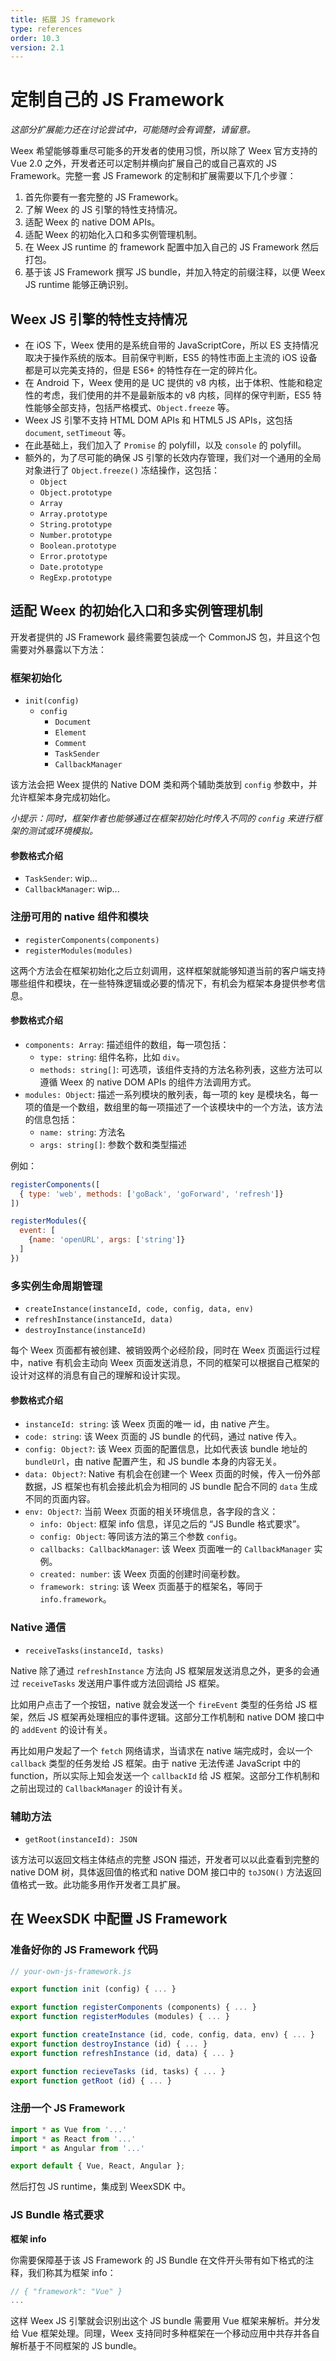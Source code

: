 ```yaml
---
title: 拓展 JS framework
type: references
order: 10.3
version: 2.1
---
```


# 定制自己的 JS Framework

*这部分扩展能力还在讨论尝试中，可能随时会有调整，请留意。*

Weex 希望能够尊重尽可能多的开发者的使用习惯，所以除了 Weex 官方支持的 Vue 2.0 之外，开发者还可以定制并横向扩展自己的或自己喜欢的 JS Framework。完整一套 JS Framework 的定制和扩展需要以下几个步骤：

1. 首先你要有一套完整的 JS Framework。
2. 了解 Weex 的 JS 引擎的特性支持情况。
3. 适配 Weex 的 native DOM APIs。
4. 适配 Weex 的初始化入口和多实例管理机制。
5. 在 Weex JS runtime 的 framework 配置中加入自己的 JS Framework 然后打包。
6. 基于该 JS Framework 撰写 JS bundle，并加入特定的前缀注释，以便 Weex JS runtime 能够正确识别。

## Weex JS 引擎的特性支持情况

* 在 iOS 下，Weex 使用的是系统自带的 JavaScriptCore，所以 ES 支持情况取决于操作系统的版本。目前保守判断，ES5 的特性市面上主流的 iOS 设备都是可以完美支持的，但是 ES6+ 的特性存在一定的碎片化。
* 在 Android 下，Weex 使用的是 UC 提供的 v8 内核，出于体积、性能和稳定性的考虑，我们使用的并不是最新版本的 v8 内核，同样的保守判断，ES5 特性能够全部支持，包括严格模式、`Object.freeze` 等。
* Weex JS 引擎不支持 HTML DOM APIs 和 HTML5 JS APIs，这包括 `document`, `setTimeout` 等。
* 在此基础上，我们加入了 `Promise` 的 polyfill，以及 `console` 的 polyfill。
* 额外的，为了尽可能的确保 JS 引擎的长效内存管理，我们对一个通用的全局对象进行了 `Object.freeze()` 冻结操作，这包括：
    * `Object`
    * `Object.prototype`
    * `Array`
    * `Array.prototype`
    * `String.prototype`
    * `Number.prototype`
    * `Boolean.prototype`
    * `Error.prototype`
    * `Date.prototype`
    * `RegExp.prototype`

## 适配 Weex 的初始化入口和多实例管理机制

开发者提供的 JS Framework 最终需要包装成一个 CommonJS 包，并且这个包需要对外暴露以下方法：

### 框架初始化

* `init(config)`
    * `config`
        * `Document`
        * `Element`
        * `Comment`
        * `TaskSender`
        * `CallbackManager`

该方法会把 Weex 提供的 Native DOM 类和两个辅助类放到 `config` 参数中，并允许框架本身完成初始化。

*小提示：同时，框架作者也能够通过在框架初始化时传入不同的 `config` 来进行框架的测试或环境模拟。*

#### 参数格式介绍

* `TaskSender`: wip...
* `CallbackManager`: wip...

### 注册可用的 native 组件和模块

* `registerComponents(components)`
* `registerModules(modules)`

这两个方法会在框架初始化之后立刻调用，这样框架就能够知道当前的客户端支持哪些组件和模块，在一些特殊逻辑或必要的情况下，有机会为框架本身提供参考信息。

#### 参数格式介绍

* `components: Array`: 描述组件的数组，每一项包括：
    * `type: string`: 组件名称，比如 `div`。
    * `methods: string[]`: 可选项，该组件支持的方法名称列表，这些方法可以遵循 Weex 的 native DOM APIs 的组件方法调用方式。
* `modules: Object`: 描述一系列模块的散列表，每一项的 key 是模块名，每一项的值是一个数组，数组里的每一项描述了一个该模块中的一个方法，该方法的信息包括：
    * `name: string`: 方法名
    * `args: string[]`: 参数个数和类型描述

例如：

```js
registerComponents([
  { type: 'web', methods: ['goBack', 'goForward', 'refresh']}
])

registerModules({
  event: [
    {name: 'openURL', args: ['string']}
  ]
})
```

### 多实例生命周期管理

* `createInstance(instanceId, code, config, data, env)`
* `refreshInstance(instanceId, data)`
* `destroyInstance(instanceId)`

每个 Weex 页面都有被创建、被销毁两个必经阶段，同时在 Weex 页面运行过程中，native 有机会主动向 Weex 页面发送消息，不同的框架可以根据自己框架的设计对这样的消息有自己的理解和设计实现。

#### 参数格式介绍

* `instanceId: string`: 该 Weex 页面的唯一 id，由 native 产生。
* `code: string`: 该 Weex 页面的 JS bundle 的代码，通过 native 传入。
* `config: Object?`: 该 Weex 页面的配置信息，比如代表该 bundle 地址的 `bundleUrl`，由 native 配置产生，和 JS bundle 本身的内容无关。
* `data: Object?`: Native 有机会在创建一个 Weex 页面的时候，传入一份外部数据，JS 框架也有机会接此机会为相同的 JS bundle 配合不同的 `data` 生成不同的页面内容。
* `env: Object?`: 当前 Weex 页面的相关环境信息，各字段的含义：
    * `info: Object`: 框架 info 信息，详见之后的 “JS Bundle 格式要求”。
    * `config: Object`: 等同该方法的第三个参数 `config`。
    * `callbacks: CallbackManager`: 该 Weex 页面唯一的 `CallbackManager` 实例。
    * `created: number`: 该 Weex 页面的创建时间毫秒数。
    * `framework: string`:  该 Weex 页面基于的框架名，等同于 `info.framework`。

### Native 通信

* `receiveTasks(instanceId, tasks)`

Native 除了通过 `refreshInstance` 方法向 JS 框架层发送消息之外，更多的会通过 `receiveTasks` 发送用户事件或方法回调给 JS 框架。

比如用户点击了一个按钮，native 就会发送一个 `fireEvent` 类型的任务给 JS 框架，然后 JS 框架再处理相应的事件逻辑。这部分工作机制和 native DOM 接口中的 `addEvent` 的设计有关。

再比如用户发起了一个 `fetch` 网络请求，当请求在 native 端完成时，会以一个 `callback` 类型的任务发给 JS 框架。由于 native 无法传递 JavaScript 中的 function，所以实际上知会发送一个 `callbackId` 给 JS 框架。这部分工作机制和之前出现过的 `CallbackManager` 的设计有关。

### 辅助方法

* `getRoot(instanceId): JSON`

该方法可以返回文档主体结点的完整 JSON 描述，开发者可以以此查看到完整的 native DOM 树，具体返回值的格式和 native DOM 接口中的 `toJSON()` 方法返回值格式一致。此功能多用作开发者工具扩展。

## 在 WeexSDK 中配置 JS Framework

### 准备好你的 JS Framework 代码

```javascript
// your-own-js-framework.js

export function init (config) { ... }

export function registerComponents (components) { ... }
export function registerModules (modules) { ... }

export function createInstance (id, code, config, data, env) { ... }
export function destroyInstance (id) { ... }
export function refreshInstance (id, data) { ... }

export function recieveTasks (id, tasks) { ... }
export function getRoot (id) { ... }
```

### 注册一个 JS Framework

```javascript
import * as Vue from '...'
import * as React from '...'
import * as Angular from '...'

export default { Vue, React, Angular };
```

然后打包 JS runtime，集成到 WeexSDK 中。

### JS Bundle 格式要求

**框架 info**

你需要保障基于该 JS Framework 的 JS Bundle 在文件开头带有如下格式的注释，我们称其为框架 info：

```javascript
// { "framework": "Vue" }
...
```

这样 Weex JS 引擎就会识别出这个 JS bundle 需要用 Vue 框架来解析。并分发给 Vue 框架处理。同理，Weex 支持同时多种框架在一个移动应用中共存并各自解析基于不同框架的 JS bundle。